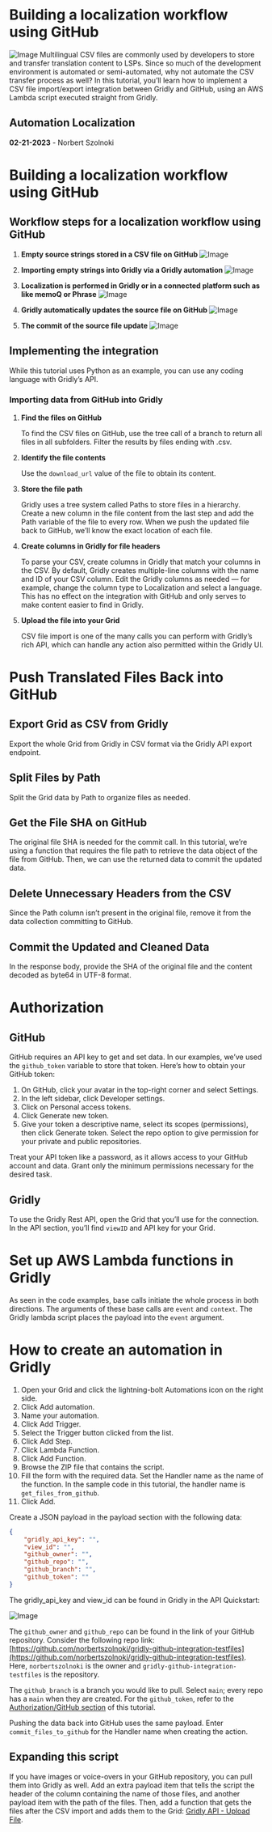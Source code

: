 # Building a localization workflow using GitHub
![Image](./resources/images/github-integration.png)
Multilingual CSV files are commonly used by developers to store and transfer translation content to LSPs. Since so much of the development environment is automated or semi-automated, why not automate the CSV transfer process as well? In this tutorial, you’ll learn how to implement a CSV file import/export integration between Gridly and GitHub, using an AWS Lambda script executed straight from Gridly.

## Automation Localization
**02-21-2023** - Norbert Szolnoki

# Building a localization workflow using GitHub

## Workflow steps for a localization workflow using GitHub

1. **Empty source strings stored in a CSV file on GitHub**
![Image](./resources/images/1.png)

2. **Importing empty strings into Gridly via a Gridly automation**
![Image](./resources/images/2.png)

3. **Localization is performed in Gridly or in a connected platform such as like memoQ or Phrase**
![Image](./resources/images/3.png)

4. **Gridly automatically updates the source file on GitHub**
![Image](./resources/images/4.png)

5. **The commit of the source file update**
![Image](./resources/images/5.png)

## Implementing the integration

While this tutorial uses Python as an example, you can use any coding language with Gridly’s API.

### Importing data from GitHub into Gridly

1. **Find the files on GitHub**

   To find the CSV files on GitHub, use the tree call of a branch to return all files in all subfolders. Filter the results by files ending with .csv.

2. **Identify the file contents**

   Use the `download_url` value of the file to obtain its content.

3. **Store the file path**

   Gridly uses a tree system called Paths to store files in a hierarchy. Create a new column in the file content from the last step and add the Path variable of the file to every row. When we push the updated file back to GitHub, we’ll know the exact location of each file.

4. **Create columns in Gridly for file headers**

   To parse your CSV, create columns in Gridly that match your columns in the CSV. By default, Gridly creates multiple-line columns with the name and ID of your CSV column. Edit the Gridly columns as needed — for example, change the column type to Localization and select a language. This has no effect on the integration with GitHub and only serves to make content easier to find in Gridly.

5. **Upload the file into your Grid**

   CSV file import is one of the many calls you can perform with Gridly’s rich API, which can handle any action also permitted within the Gridly UI.


# Push Translated Files Back into GitHub

## Export Grid as CSV from Gridly

Export the whole Grid from Gridly in CSV format via the Gridly API export endpoint.

## Split Files by Path

Split the Grid data by Path to organize files as needed.

## Get the File SHA on GitHub

The original file SHA is needed for the commit call. In this tutorial, we’re using a function that requires the file path to retrieve the data object of the file from GitHub. Then, we can use the returned data to commit the updated data.

## Delete Unnecessary Headers from the CSV

Since the Path column isn’t present in the original file, remove it from the data collection committing to GitHub.

## Commit the Updated and Cleaned Data

In the response body, provide the SHA of the original file and the content decoded as byte64 in UTF-8 format.

# Authorization

## GitHub

GitHub requires an API key to get and set data. In our examples, we’ve used the `github_token` variable to store that token. Here’s how to obtain your GitHub token:

1. On GitHub, click your avatar in the top-right corner and select Settings.
2. In the left sidebar, click Developer settings.
3. Click on Personal access tokens.
4. Click Generate new token.
5. Give your token a descriptive name, select its scopes (permissions), then click Generate token. Select the repo option to give permission for your private and public repositories.

Treat your API token like a password, as it allows access to your GitHub account and data. Grant only the minimum permissions necessary for the desired task.

## Gridly

To use the Gridly Rest API, open the Grid that you’ll use for the connection. In the API section, you’ll find `viewID` and API key for your Grid.

# Set up AWS Lambda functions in Gridly

As seen in the code examples, base calls initiate the whole process in both directions. The arguments of these base calls are `event` and `context`. The Gridly lambda script places the payload into the `event` argument.

# How to create an automation in Gridly

1. Open your Grid and click the lightning-bolt Automations icon on the right side.
2. Click Add automation.
3. Name your automation.
4. Click Add Trigger.
5. Select the Trigger button clicked from the list.
6. Click Add Step.
7. Click Lambda Function.
8. Click Add Function.
9. Browse the ZIP file that contains the script.
10. Fill the form with the required data. Set the Handler name as the name of the function. In the sample code in this tutorial, the handler name is `get_files_from_github`.
11. Click Add.

Create a JSON payload in the payload section with the following data:

```json
{
    "gridly_api_key": "",
    "view_id": "",
    "github_owner": "",
    "github_repo": "",
    "github_branch": "",
    "github_token": ""
}
```

The gridly_api_key and view_id can be found in Gridly in the API Quickstart:

![Image](./resources/images/6.png)

The `github_owner` and `github_repo` can be found in the link of your GitHub repository. Consider the following repo link: [https://github.com/norbertszolnoki/gridly-github-integration-testfiles](https://github.com/norbertszolnoki/gridly-github-integration-testfiles). Here, `norbertszolnoki` is the owner and `gridly-github-integration-testfiles` is the repository.

The `github_branch` is a branch you would like to pull. Select `main`; every repo has a `main` when they are created. For the `github_token`, refer to the [Authorization/GitHub section](#authorization) of this tutorial.

Pushing the data back into GitHub uses the same payload. Enter `commit_files_to_github` for the Handler name when creating the action.

## Expanding this script

If you have images or voice-overs in your GitHub repository, you can pull them into Gridly as well. Add an extra payload item that tells the script the header of the column containing the name of those files, and another payload item with the path of the files. Then, add a function that gets the files after the CSV import and adds them to the Grid: [Gridly API - Upload File](https://www.gridly.com/docs/api/#upload-file).
